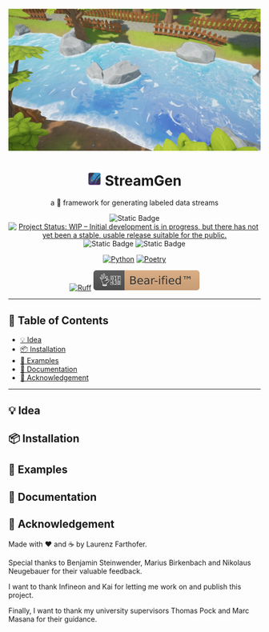<p align="center">
    <img src="docs/images/stream_scene.png" alt="Banner"/></a>
</p>

<h1 style="text-align: center;">
    <img src="docs/images/milky-way_animated.png" style="display:inline; height:1.0em">
    StreamGen
</h1>

<p align="center">
a 🐍 framework for generating labeled data streams
</p>

<p align="center">
    <img alt="Static Badge" src="https://img.shields.io/badge/📦_version-0.0.1-blue">
    <a href="https://www.repostatus.org/#wip"><img src="https://www.repostatus.org/badges/latest/wip.svg" alt="Project Status: WIP – Initial development is in progress, but there has not yet been a stable, usable release suitable for the public." /></a>
    <img alt="Static Badge" src="https://img.shields.io/badge/tests-passing-green?logo=pytest">
    <img alt="Static Badge" src="https://img.shields.io/badge/Coverage-65%25-yellow?logo=codecov">
</p>

<p align="center">
    <a href="https://www.python.org/"><img alt="Python" src="https://img.shields.io/badge/-Python%203.11-darkgreen?style=for-the-badge&logo=python&logoColor=white"></a>
    <a href="https://python-poetry.org/"><img alt="Poetry" src="https://img.shields.io/badge/-Poetry%201.7-60A5FA?style=for-the-badge&logo=Poetry&logoColor=FFFFFF"></a>
</p>

<p align="center">
    <a href="https://github.com/astral-sh/ruff"><img alt="Ruff" src="https://img.shields.io/endpoint?url=https://raw.githubusercontent.com/astral-sh/ruff/main/assets/badge/v2.json"></a>
    <a href="https://github.com/beartype/beartype"><img alt="Beartype" src="https://raw.githubusercontent.com/beartype/beartype-assets/main/badge/bear-ified.svg"></a>
</p>

---

## 📃 Table of Contents

- [💡 Idea](#💡-idea)
- [📦 Installation](#📦-installation)
- [👀 Examples](#👀-examples)
- [📖 Documentation](#📖-documentation)
- [🙏 Acknowledgement](#🙏-acknowledgement)

---

## 💡 Idea

## 📦 Installation

## 👀 Examples

## 📖 Documentation

## 🙏 Acknowledgement

Made with ❤️ and ☕ by Laurenz Farthofer.

Special thanks to Benjamin Steinwender, Marius Birkenbach and Nikolaus Neugebauer for their valuable feedback.

I want to thank Infineon and Kai for letting me work on and publish this project.

Finally, I want to thank my university supervisors Thomas Pock and Marc Masana for their guidance.
